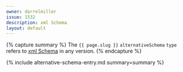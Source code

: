```yaml
---
owner: darrelmiller
issue: 1532
description: xml Schema
layout: default
---
```


{% capture summary %}
The `{{ page.slug }}` `alternativeSchema` `type` refers to [xml Schema](https://www.w3.org/XML/Schema) in any version.
{% endcapture %}

{% include alternative-schema-entry.md summary=summary %}
